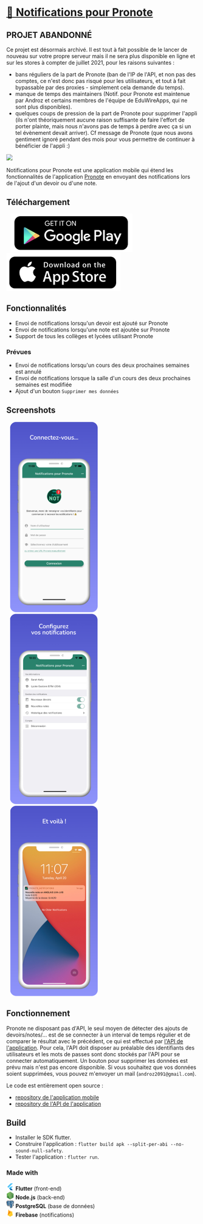 # [🔔 Notifications pour Pronote](https://play.google.com/store/apps/details?id=com.androz2091.pronote_notifications&gl=FR)

## PROJET ABANDONNÉ

Ce projet est désormais archivé. Il est tout à fait possible de le lancer de nouveau sur votre propre serveur mais il ne sera plus disponible en ligne et sur les stores à compter de juillet 2021, pour les raisons suivantes :
* bans réguliers de la part de Pronote (ban de l'IP de l'API, et non pas des comptes, ce n'est donc pas risqué pour les utilisateurs, et tout à fait bypassable par des proxies - simplement cela demande du temps).
* manque de temps des maintainers (Notif. pour Pronote est maintenue par Androz et certains membres de l'équipe de EduWireApps, qui ne sont plus disponibles).
* quelques coups de pression de la part de Pronote pour supprimer l'appli (ils n'ont théoriquement aucune raison suffisante de faire l'effort de porter plainte, mais nous n'avons pas de temps à perdre avec ça si un tel évènement devait arriver). Cf message de Pronote (que nous avons gentiment ignoré pendant des mois pour vous permettre de continuer à bénéficier de l'appli :)

<img src="https://user-images.githubusercontent.com/42497995/202915333-4af3b1b8-4f9c-4e47-87db-f274d7610e43.png" width="400" />

Notifications pour Pronote est une application mobile qui étend les fonctionnalités de l'application [Pronote](https:/https://play.google.com/store/apps/details?id=com.IndexEducation.Pronote) en envoyant des notifications lors de l'ajout d'un devoir ou d'une note.

## Téléchargement

<a href="https://play.google.com/store/apps/details?id=com.androz2091.pronote_notifications&gl=FR"><img src="./screenshots/badges/playstore.png" hspace="10" height="100px" /></a>
<a href="https://apps.apple.com/fr/app/notifications-pour-pronote/id1564109971"><img src="./screenshots/badges/appstore.png" height="100px" /></a>

## Fonctionnalités

* Envoi de notifications lorsqu'un devoir est ajouté sur Pronote
* Envoi de notifications lorsqu'une note est ajoutée sur Pronote
* Support de tous les collèges et lycées utilisant Pronote

### Prévues

* Envoi de notifications lorsqu'un cours des deux prochaines semaines est annulé
* Envoi de notifications lorsque la salle d'un cours des deux prochaines semaines est modifiée
* Ajout d'un bouton `Supprimer mes données`

## Screenshots

<p float="left">
    <img src="./screenshots/preview/login.png" alt="Login" title="Login" hspace="10" height="500px" />
    <img src="./screenshots/preview/account.png" alt="Account" title="Account" hspace="10" height="500px" />
    <img src="./screenshots/preview/notification.png" alt="Notification" title="Notification" hspace="10" height="500px" />
</p>

## Fonctionnement

Pronote ne disposant pas d'API, le seul moyen de détecter des ajouts de devoirs/notes/... est de se connecter à un interval de temps régulier et de comparer le résultat avec le précédent, ce qui est effectué par [l'API de l'application](https://github.com/pronote-notifications/pronote-notifications-api). Pour cela, l'API doit disposer au préalable des identifiants des utilisateurs et les mots de passes sont donc stockés par l'API pour se connecter automatiquement. Un bouton pour supprimer les données est prévu mais n'est pas encore disponible. Si vous souhaitez que vos données soient supprimées, vous pouvez m'envoyer un mail (`androz2091@gmail.com`).

Le code est entièrement open source :

* [repository de l'application mobile](https://github.com/pronote-notifications/pronote-notifications-app)
* [repository de l'API de l'application](https://github.com/pronote-notifications/pronote-notifications-api)

## Build

* Installer le SDK flutter.
* Construire l'application : `flutter build apk --split-per-abi --no-sound-null-safety`.
* Tester l'application : `flutter run`.

### Made with

<code><img height="20" src="https://raw.githubusercontent.com/github/explore/80688e429a7d4ef2fca1e82350fe8e3517d3494d/topics/flutter/flutter.png"></code> **Flutter** (front-end)  
<code><img height="20" src="https://raw.githubusercontent.com/github/explore/80688e429a7d4ef2fca1e82350fe8e3517d3494d/topics/nodejs/nodejs.png"></code> **Node.js** (back-end)  
<code><img height="20" src="https://raw.githubusercontent.com/github/explore/80688e429a7d4ef2fca1e82350fe8e3517d3494d/topics/postgresql/postgresql.png"></code> **PostgreSQL** (base de données)  
<code><img height="20" src="https://raw.githubusercontent.com/github/explore/80688e429a7d4ef2fca1e82350fe8e3517d3494d/topics/firebase/firebase.png"></code> **Firebase** (notifications)  
